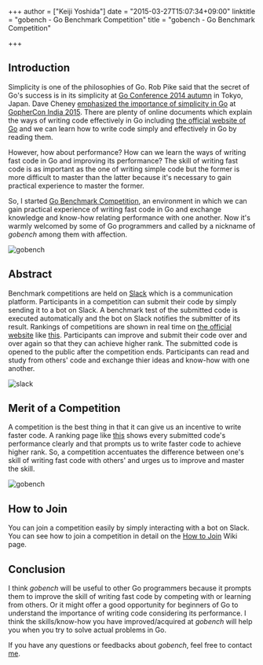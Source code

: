 +++
author = ["Keiji Yoshida"]
date = "2015-03-27T15:07:34+09:00"
linktitle = "gobench - Go Benchmark Competition"
title = "gobench - Go Benchmark Competition"

+++

## Introduction

Simplicity is one of the philosophies of Go. Rob Pike said that the secret of Go's success is in its simplicity at [Go Conference 2014 autumn](http://gocon.connpass.com/event/9748/) in Tokyo, Japan. Dave Cheney [emphasized the importance of simplicity in Go](http://dave.cheney.net/2015/03/08/simplicity-and-collaboration) at [GopherCon India 2015](http://www.gophercon.in/). There are plenty of online documents which explain the ways of writing code effectively in Go including [the official website of Go](http://golang.org/) and we can learn how to write code simply and effectively in Go by reading them.

However, how about performance? How can we learn the ways of writing fast code in Go and improving its performance? The skill of writing fast code is as important as the one of writing simple code but the former is more difficult to master than the latter because it's necessary to gain practical experience to master the former.

So, I started [Go Benchmark Competition](http://gobench.org/), an environment in which we can gain practical experience of writing fast code in Go and exchange knowledge and know-how relating performance with one another. Now it's warmly welcomed by some of Go programmers and called by a nickname of *gobench* among them with affection.

![gobench](/postimages/gobench/gobench.png)

## Abstract

Benchmark competitions are held on [Slack](https://slack.com/) which is a communication platform. Participants in a competition can submit their code by simply sending it to a bot on Slack. A benchmark test of the submitted code is executed automatically and the bot on Slack notifies the submitter of its result. Rankings of competitions are shown in real time on [the official website](http://gobench.org/) like [this](http://gobench.org/results.html?no=1). Participants can improve and submit their code over and over again so that they can achieve higher rank. The submitted code is opened to the public after the competition ends. Participants can read and study from others' code and exchange thier ideas and know-how with one another.

![slack](/postimages/gobench/slack.png)

## Merit of a Competition

A competition is the best thing in that it can give us an incentive to write faster code. A ranking page like [this](http://gobench.org/results.html?no=1) shows every submitted code's performance clearly and that prompts us to write faster code to achieve higher rank. So, a competition accentuates the difference between one's skill of writing fast code with others' and urges us to improve and master the skill.

![gobench](/postimages/gobench/competition.png)

## How to Join

You can join a competition easily by simply interacting with a bot on Slack. You can see how to join a competition in detail on the [How to Join](https://github.com/gobench/competitions/wiki/How-to-Join) Wiki page.

## Conclusion

I think *gobench* will be useful to other Go programmers because it prompts them to improve the skill of writing fast code by competing with or learning from others. Or it might offer a good opportunity for beginners of Go to understand the importance of writing code considering its performance. I think the skills/know-how you have improved/acquired at *gobench* will help you when you try to solve actual problems in Go.

If you have any questions or feedbacks about *gobench*, feel free to contact [me](https://twitter.com/_yosssi).

